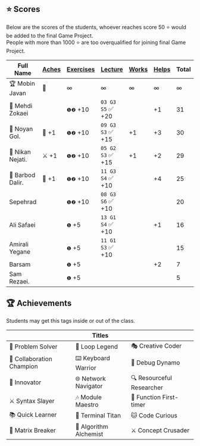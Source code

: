 ## ⭐ Scores

Below are the scores of the students, whoever reaches score 50 ⭐ would be added to the final Game Project.  
People with more than 1000 ⭐ are too overqualified for joining final Game Project.

| Full Name        | [Aches](#-achievements) | [Exercises](/exercises/) | [Lecture](/RESEARCH.md) | [Works](/works/) | [Helps](https://t.me/nodetcode) | Total |
| ---------------- | ----------------------- | ------------------------ | ----------------------- | ---------------- | ------------------------------- | ----- |
| 🏆 Mobin Javan   | 💊                      | ∞                        | ∞                       | ∞                | ∞                               | ∞     |
| 🥇 Mehdi Zokaei  |                         | `❶❷` +10                 | `03 G3 S5` ✅ +20       |                  | +1                              | 31    |
| 🥈 Noyan Gol.    | 🚀 +1                   | `❶❷` +10                 | `09 G3 S3` ✅ +15       | +1               | +3                              | 30    |
| 🥉 Nikan Nejati. | ⚔️ +1                   | `❶❷` +10                 | `05 G2 S3` ✅ +15       | +1               | +2                              | 29    |
| 🏅 Barbod Dalir. | 🤝 +1                   | `❶❷` +10                 | `11 G3 S4` ✅ +10       |                  | +4                              | 25    |
| Sepehrad         |                         | `❶❷` +10                 | `08 G3 S6` ✅ +10       |                  |                                 | 20    |
| Ali Safaei       |                         | `❶` +5                   | `13 G1 S4` ✅ +10       |                  | +1                              | 16    |
| Amirali Yegane   |                         | `❶` +5                   | `11 G1 S3` ✅ +10       |                  |                                 | 15    |
| Barsam           |                         | `❶` +5                   |                         |                  | +2                              | 7     |
| Sam Rezaei.      |                         | `❶` +5                   |                         |                  |                                 | 5     |

## 🏆 Achievements

Students may get this tags inside or out of the class.

|                           | Titles                 |                           |
| ------------------------- | ---------------------- | ------------------------- |
| 🧩 Problem Solver         | 🔁 Loop Legend         | 🎭 Creative Coder         |
| 🤝 Collaboration Champion | ⌨️ Keyboard Warrior    | 🐛 Debug Dynamo           |
| 🚀 Innovator              | 🌐 Network Navigator   | 🔍 Resourceful Researcher |
| ⚔️ Syntax Slayer          | 🎶 Module Maestro      | 🥇 Function First-timer   |
| 📚 Quick Learner          | 🔱 Terminal Titan      | 🐱 Code Curious           |
| 💊 Matrix Breaker         | 🧪 Algorithm Alchemist | ⚔️ Concept Crusader       |
